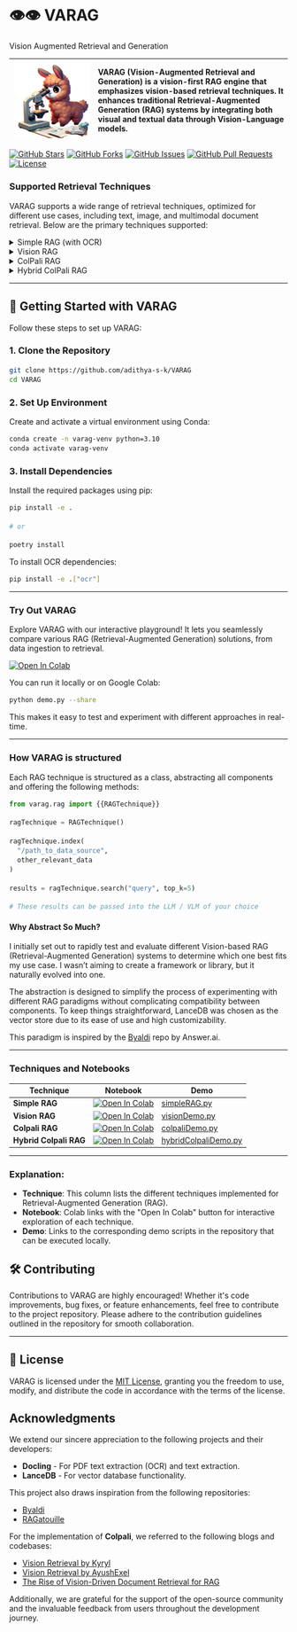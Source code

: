 # 👁️👁️ VARAG 
Vision Augmented Retrieval and Generation


| ![VARAG](./docs/assets/llama.png)| VARAG (Vision-Augmented Retrieval and Generation) is a vision-first RAG engine that emphasizes vision-based retrieval techniques. It enhances traditional Retrieval-Augmented Generation (RAG) systems by integrating both visual and textual data through Vision-Language models. |
|:--:|:--|

[![GitHub Stars](https://img.shields.io/github/stars/adithya-s-k/VARAG?style=social)](https://github.com/adithya-s-k/VARAG/stargazers)
[![GitHub Forks](https://img.shields.io/github/forks/adithya-s-k/VARAG?style=social)](https://github.com/adithya-s-k/VARAG/network/members)
[![GitHub Issues](https://img.shields.io/github/issues/adithya-s-k/VARAG)](https://github.com/adithya-s-k/VARAG/issues)
[![GitHub Pull Requests](https://img.shields.io/github/issues-pr/adithya-s-k/VARAG)](https://github.com/adithya-s-k/VARAG/pulls)
[![License](https://img.shields.io/github/license/adithya-s-k/VARAG)](https://github.com/adithya-s-k/VARAG/blob/main/LICENSE)



### Supported Retrieval Techniques

VARAG supports a wide range of retrieval techniques, optimized for different use cases, including text, image, and multimodal document retrieval. Below are the primary techniques supported:

<details> <summary>Simple RAG (with OCR)</summary>
Simple RAG (Retrieval-Augmented Generation) is an efficient and straightforward approach to extracting text from documents and feeding it into a retrieval pipeline. VARAG incorporates Optical Character Recognition (OCR) through Docling, making it possible to process and index scanned PDFs or images. After the text is extracted and indexed, queries can be matched to relevant passages in the document, providing a strong foundation for generating responses that are grounded in the extracted information. This technique is ideal for text-heavy documents like scanned books, contracts, and research papers, and can be paired with Large Language Models (LLMs) to produce contextually aware outputs.

</details> <details> <summary>Vision RAG</summary>
Vision RAG extends traditional RAG techniques by incorporating the retrieval of visual information, bridging the gap between text and images. Using a powerful cross-modal embedding model like JinaCLIP (a variant of CLIP developed by Jina AI), both text and images are encoded into a shared vector space. This allows for similarity searches across different modalities, meaning that images can be queried alongside text. Vision RAG is particularly useful for document analysis tasks where visual components (e.g., figures, diagrams, images) are as important as the textual content. It’s also effective for tasks like image captioning or generating product descriptions where understanding and correlating text with visual elements is critical.

</details> <details> <summary>ColPali RAG</summary>
ColPali RAG represents a cutting-edge approach that simplifies the traditional retrieval pipeline by directly embedding document pages as images rather than converting them into text. This method leverages PaliGemma, a Vision Language Model (VLM) from the Google Zürich team, which encodes entire document pages into vector embeddings, treating the page layout and visual elements as part of the retrieval process. Using a late interaction mechanism inspired by ColBERT (Column BERT), ColPali RAG enhances retrieval by enabling token-level matching between user queries and document patches. This approach ensures high retrieval accuracy while also maintaining reasonable indexing and querying speeds. It is particularly beneficial for documents rich in visuals, such as infographics, tables, and complex layouts, where conventional text-based retrieval methods struggle.

</details> <details> <summary>Hybrid ColPali RAG</summary>
Hybrid ColPali RAG further enhances retrieval performance by combining the strengths of both image embeddings and ColPali’s late interaction mechanism. In this approach, the system first performs a coarse retrieval step using image embeddings (e.g., from a model like JinaCLIP) to retrieve the top-k relevant document pages. Then, in a second pass, the system re-ranks these k pages using the ColPali late interaction mechanism to identify the final set of most relevant pages based on both visual and textual information. This hybrid approach is particularly useful when documents contain a mixture of complex visuals and detailed text, allowing the system to leverage both content types for highly accurate document retrieval.

</details>

---


## 🚀 Getting Started with VARAG

Follow these steps to set up VARAG:

### 1. Clone the Repository

```bash
git clone https://github.com/adithya-s-k/VARAG
cd VARAG
```

### 2. Set Up Environment

Create and activate a virtual environment using Conda:

```bash
conda create -n varag-venv python=3.10
conda activate varag-venv
```

### 3. Install Dependencies

Install the required packages using pip:

```bash
pip install -e .

# or 

poetry install
```

To install OCR dependencies:

```bash
pip install -e .["ocr"]
```

---
 
### Try Out VARAG

Explore VARAG with our interactive playground! It lets you seamlessly compare various RAG (Retrieval-Augmented Generation) solutions, from data ingestion to retrieval.

[![Open In Colab](https://colab.research.google.com/assets/colab-badge.svg)](https://colab.research.google.com/github/adithya-s-k/VARAG/blob/main/docs/demo.ipynb)

You can run it locally or on Google Colab:
```bash
python demo.py --share
``` 

This makes it easy to test and experiment with different approaches in real-time.

---


### How VARAG is structured

Each RAG technique is structured as a class, abstracting all components and offering the following methods:

```python
from varag.rag import {{RAGTechnique}}

ragTechnique = RAGTechnique()

ragTechnique.index(
  "/path_to_data_source",
  other_relevant_data
)

results = ragTechnique.search("query", top_k=5)

# These results can be passed into the LLM / VLM of your choice
```


#### Why Abstract So Much?

I initially set out to rapidly test and evaluate different Vision-based RAG (Retrieval-Augmented Generation) systems to determine which one best fits my use case. I wasn’t aiming to create a framework or library, but it naturally evolved into one. 

The abstraction is designed to simplify the process of experimenting with different RAG paradigms without complicating compatibility between components. To keep things straightforward, LanceDB was chosen as the vector store due to its ease of use and high customizability.

This paradigm is inspired by the [Byaldi](https://github.com/AnswerDotAI/byaldi) repo by Answer.ai.

---

### Techniques and Notebooks

| **Technique**        | **Notebook**                                                                                                                                                                        | **Demo**                                                                                                                   |
|----------------------|------------------------------------------------------------------------------------------------------------------------------------------------------------------------------------|----------------------------------------------------------------------------------------------------------------------------|
| **Simple RAG**        | [![Open In Colab](https://colab.research.google.com/assets/colab-badge.svg)](https://colab.research.google.com/github/adithya-s-k/VARAG/blob/main/docs/simpleRAG.ipynb)            | [simpleRAG.py](examples/textDemo.py)                                                                                       |
| **Vision RAG**        | [![Open In Colab](https://colab.research.google.com/assets/colab-badge.svg)](https://colab.research.google.com/github/adithya-s-k/VARAG/blob/main/docs/visionRAG.ipynb)            | [visionDemo.py](examples/visionDemo.py)                                                                                   |
| **Colpali RAG**       | [![Open In Colab](https://colab.research.google.com/assets/colab-badge.svg)](https://colab.research.google.com/github/adithya-s-k/VARAG/blob/main/docs/colpaliRAG.ipynb)            | [colpaliDemo.py](examples/colpaliDemo.py)                                                                                  |
| **Hybrid Colpali RAG**| [![Open In Colab](https://colab.research.google.com/assets/colab-badge.svg)](https://colab.research.google.com/github/adithya-s-k/VARAG/blob/main/docs/hybridColpaliRAG.ipynb)     | [hybridColpaliDemo.py](examples/hybridColpaliDemo.py)                                                                      |

---

### Explanation:

- **Technique**: This column lists the different techniques implemented for Retrieval-Augmented Generation (RAG).
- **Notebook**: Colab links with the "Open In Colab" button for interactive exploration of each technique.
- **Demo**: Links to the corresponding demo scripts in the repository that can be executed locally.


## 🛠️ Contributing

Contributions to VARAG are highly encouraged! Whether it's code improvements, bug fixes, or feature enhancements, feel free to contribute to the project repository. Please adhere to the contribution guidelines outlined in the repository for smooth collaboration.

---

## 📜 License

VARAG is licensed under the [MIT License](https://opensource.org/licenses/MIT), granting you the freedom to use, modify, and distribute the code in accordance with the terms of the license.



##  Acknowledgments

We extend our sincere appreciation to the following projects and their developers:

- **Docling** - For PDF text extraction (OCR) and text extraction.
- **LanceDB** - For vector database functionality.

This project also draws inspiration from the following repositories:

- [Byaldi](https://github.com/AnswerDotAI/byaldi)
- [RAGatouille](https://github.com/AnswerDotAI/RAGatouille)

For the implementation of **Colpali**, we referred to the following blogs and codebases:

- [Vision Retrieval by Kyryl](https://github.com/kyryl-opens-ml/vision-retrieval)
- [Vision Retrieval by AyushExel](https://github.com/AyushExel/vision-retrieval)
- [The Rise of Vision-Driven Document Retrieval for RAG](https://blog.vespa.ai/the-rise-of-vision-driven-document-retrieval-for-rag/)

Additionally, we are grateful for the support of the open-source community and the invaluable feedback from users throughout the development journey.

